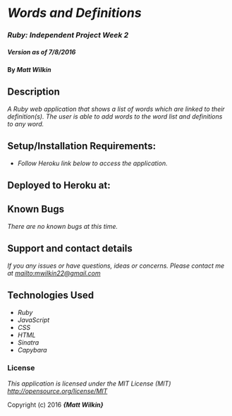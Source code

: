 # _Words and Definitions_

### _Ruby: Independent Project Week 2_

##### _Version as of 7/8/2016_

#### By _**Matt Wilkin**_

## Description

_A Ruby web application that shows a list of words which are linked to their definition(s). The user is able to add words to the word list and definitions to any word._

## Setup/Installation Requirements:

* _Follow Heroku link below to access the application._

## Deployed to Heroku at:

<!-- update with Heroku link -->

## Known Bugs

_There are no known bugs at this time._

## Support and contact details

_If you any issues or have questions, ideas or concerns.  Please contact me at <mailto:mwilkin22@gmail.com>_

## Technologies Used

* _Ruby_
* _JavaScript_
* _CSS_
* _HTML_
* _Sinatra_
* _Capybara_

### License

*This application is licensed under the MIT License (MIT) <http://opensource.org/license/MIT>*

Copyright (c) 2016 **_{Matt Wilkin}_**
